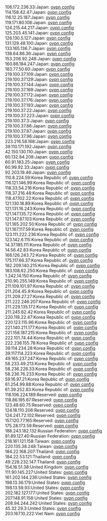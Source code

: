 106.172.236.33:Japan: [ovpn config](vpn/106_172_236_33.ovpn)  
114.158.42.47:Japan: [ovpn config](vpn/114_158_42_47.ovpn)  
116.12.25.187:Japan: [ovpn config](vpn/116_12_25_187.ovpn)  
119.171.80.108:Japan: [ovpn config](vpn/119_171_80_108.ovpn)  
124.215.44.217:Japan: [ovpn config](vpn/124_215_44_217.ovpn)  
125.203.45.141:Japan: [ovpn config](vpn/125_203_45_141.ovpn)  
126.130.5.127:Japan: [ovpn config](vpn/126_130_5_127.ovpn)  
131.129.48.100:Japan: [ovpn config](vpn/131_129_48_100.ovpn)  
133.165.136.7:Japan: [ovpn config](vpn/133_165_136_7.ovpn)  
138.64.86.36:Japan: [ovpn config](vpn/138_64_86_36.ovpn)  
153.206.92.248:Japan: [ovpn config](vpn/153_206_92_248.ovpn)  
160.86.184.247:Japan: [ovpn config](vpn/160_86_184_247.ovpn)  
183.77.50.60:Japan: [ovpn config](vpn/183_77_50_60.ovpn)  
219.100.37.109:Japan: [ovpn config](vpn/219_100_37_109.ovpn)  
219.100.37.129:Japan: [ovpn config](vpn/219_100_37_129.ovpn)  
219.100.37.144:Japan: [ovpn config](vpn/219_100_37_144.ovpn)  
219.100.37.169:Japan: [ovpn config](vpn/219_100_37_169.ovpn)  
219.100.37.172:Japan: [ovpn config](vpn/219_100_37_172.ovpn)  
219.100.37.176:Japan: [ovpn config](vpn/219_100_37_176.ovpn)  
219.100.37.193:Japan: [ovpn config](vpn/219_100_37_193.ovpn)  
219.100.37.22:Japan: [ovpn config](vpn/219_100_37_22.ovpn)  
219.100.37.223:Japan: [ovpn config](vpn/219_100_37_223.ovpn)  
219.100.37.3:Japan: [ovpn config](vpn/219_100_37_3.ovpn)  
219.100.37.86:Japan: [ovpn config](vpn/219_100_37_86.ovpn)  
219.100.37.87:Japan: [ovpn config](vpn/219_100_37_87.ovpn)  
219.100.37.96:Japan: [ovpn config](vpn/219_100_37_96.ovpn)  
223.216.58.168:Japan: [ovpn config](vpn/223_216_58_168.ovpn)  
39.110.171.192:Japan: [ovpn config](vpn/39_110_171_192.ovpn)  
42.150.130.110:Japan: [ovpn config](vpn/42_150_130_110.ovpn)  
60.132.84.208:Japan: [ovpn config](vpn/60_132_84_208.ovpn)  
60.91.183.25:Japan: [ovpn config](vpn/60_91_183_25.ovpn)  
60.99.92.33:Japan: [ovpn config](vpn/60_99_92_33.ovpn)  
92.203.19.46:Japan: [ovpn config](vpn/92_203_19_46.ovpn)  
110.8.224.59:Korea Republic of: [ovpn config](vpn/110_8_224_59.ovpn)  
116.121.146.99:Korea Republic of: [ovpn config](vpn/116_121_146_99.ovpn)  
118.33.54.216:Korea Republic of: [ovpn config](vpn/118_33_54_216.ovpn)  
118.37.216.48:Korea Republic of: [ovpn config](vpn/118_37_216_48.ovpn)  
118.47.102.22:Korea Republic of: [ovpn config](vpn/118_47_102_22.ovpn)  
121.130.18.89:Korea Republic of: [ovpn config](vpn/121_130_18_89.ovpn)  
121.131.16.243:Korea Republic of: [ovpn config](vpn/121_131_16_243.ovpn)  
121.147.135.72:Korea Republic of: [ovpn config](vpn/121_147_135_72.ovpn)  
121.147.87.103:Korea Republic of: [ovpn config](vpn/121_147_87_103.ovpn)  
121.165.202.50:Korea Republic of: [ovpn config](vpn/121_165_202_50.ovpn)  
121.167.117.59:Korea Republic of: [ovpn config](vpn/121_167_117_59.ovpn)  
123.111.222.236:Korea Republic of: [ovpn config](vpn/123_111_222_236.ovpn)  
123.142.6.115:Korea Republic of: [ovpn config](vpn/123_142_6_115.ovpn)  
14.37.185.111:Korea Republic of: [ovpn config](vpn/14_37_185_111.ovpn)  
14.56.42.83:Korea Republic of: [ovpn config](vpn/14_56_42_83.ovpn)  
168.126.243.72:Korea Republic of: [ovpn config](vpn/168_126_243_72.ovpn)  
175.117.66.37:Korea Republic of: [ovpn config](vpn/175_117_66_37.ovpn)  
182.209.140.215:Korea Republic of: [ovpn config](vpn/182_209_140_215.ovpn)  
183.108.62.250:Korea Republic of: [ovpn config](vpn/183_108_62_250.ovpn)  
1.242.14.150:Korea Republic of: [ovpn config](vpn/1_242_14_150.ovpn)  
210.90.255.149:Korea Republic of: [ovpn config](vpn/210_90_255_149.ovpn)  
211.109.101.97:Korea Republic of: [ovpn config](vpn/211_109_101_97.ovpn)  
211.204.45.9:Korea Republic of: [ovpn config](vpn/211_204_45_9.ovpn)  
211.209.27.27:Korea Republic of: [ovpn config](vpn/211_209_27_27.ovpn)  
211.222.246.207:Korea Republic of: [ovpn config](vpn/211_222_246_207.ovpn)  
211.229.135.172:Korea Republic of: [ovpn config](vpn/211_229_135_172.ovpn)  
211.245.62.42:Korea Republic of: [ovpn config](vpn/211_245_62_42.ovpn)  
220.118.22.47:Korea Republic of: [ovpn config](vpn/220_118_22_47.ovpn)  
220.123.115.96:Korea Republic of: [ovpn config](vpn/220_123_115_96.ovpn)  
221.140.211.177:Korea Republic of: [ovpn config](vpn/221_140_211_177.ovpn)  
221.158.187.215:Korea Republic of: [ovpn config](vpn/221_158_187_215.ovpn)  
222.101.74.44:Korea Republic of: [ovpn config](vpn/222_101_74_44.ovpn)  
222.236.155.78:Korea Republic of: [ovpn config](vpn/222_236_155_78.ovpn)  
39.114.234.28:Korea Republic of: [ovpn config](vpn/39_114_234_28.ovpn)  
39.117.114.223:Korea Republic of: [ovpn config](vpn/39_117_114_223.ovpn)  
49.165.237.247:Korea Republic of: [ovpn config](vpn/49_165_237_247.ovpn)  
58.233.49.213:Korea Republic of: [ovpn config](vpn/58_233_49_213.ovpn)  
58.236.226.33:Korea Republic of: [ovpn config](vpn/58_236_226_33.ovpn)  
58.236.76.233:Korea Republic of: [ovpn config](vpn/58_236_76_233.ovpn)  
59.16.97.21:Korea Republic of: [ovpn config](vpn/59_16_97_21.ovpn)  
61.254.99.88:Korea Republic of: [ovpn config](vpn/61_254_99_88.ovpn)  
61.39.252.83:Korea Republic of: [ovpn config](vpn/61_39_252_83.ovpn)  
118.106.224.189:Reserved: [ovpn config](vpn/118_106_224_189.ovpn)  
118.86.195.67:Reserved: [ovpn config](vpn/118_86_195_67.ovpn)  
123.48.60.75:Reserved: [ovpn config](vpn/123_48_60_75.ovpn)  
124.18.110.206:Reserved: [ovpn config](vpn/124_18_110_206.ovpn)  
124.241.72.102:Reserved: [ovpn config](vpn/124_241_72_102.ovpn)  
157.120.77.165:Reserved: [ovpn config](vpn/157_120_77_165.ovpn)  
175.28.173.59:Reserved: [ovpn config](vpn/175_28_173_59.ovpn)  
188.243.182.132:Russian Federation: [ovpn config](vpn/188_243_182_132.ovpn)  
81.89.127.40:Russian Federation: [ovpn config](vpn/81_89_127_40.ovpn)  
218.161.121.158:Taiwan: [ovpn config](vpn/218_161_121_158.ovpn)  
220.135.38.248:Taiwan: [ovpn config](vpn/220_135_38_248.ovpn)  
184.22.168.207:Thailand: [ovpn config](vpn/184_22_168_207.ovpn)  
184.22.53.121:Thailand: [ovpn config](vpn/184_22_53_121.ovpn)  
49.228.232.147:Thailand: [ovpn config](vpn/49_228_232_147.ovpn)  
154.16.51.38:United Kingdom: [ovpn config](vpn/154_16_51_38.ovpn)  
111.90.145.227:United States: [ovpn config](vpn/111_90_145_227.ovpn)  
161.202.144.236:United States: [ovpn config](vpn/161_202_144_236.ovpn)  
198.13.36.179:United States: [ovpn config](vpn/198_13_36_179.ovpn)  
198.13.59.93:United States: [ovpn config](vpn/198_13_59_93.ovpn)  
202.182.127.177:United States: [ovpn config](vpn/202_182_127_177.ovpn)  
207.148.91.158:United States: [ovpn config](vpn/207_148_91_158.ovpn)  
208.94.244.242:United States: [ovpn config](vpn/208_94_244_242.ovpn)  
45.32.29.3:United States: [ovpn config](vpn/45_32_29_3.ovpn)  
203.167.10.222:Viet Nam: [ovpn config](vpn/203_167_10_222.ovpn)  
